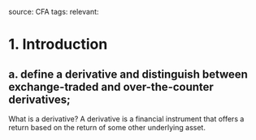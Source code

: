 source: CFA
tags: 
relevant: 

# 1. Introduction

## a. define a derivative and distinguish between exchange-traded and over-the-counter derivatives;

What is a derivative?
A derivative is a financial instrument that offers a return based on the return of some other underlying asset.

